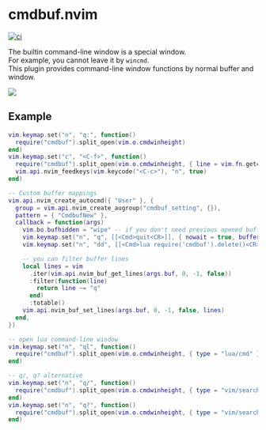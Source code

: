 # cmdbuf.nvim

[![ci](https://github.com/notomo/cmdbuf.nvim/workflows/ci/badge.svg?branch=main)](https://github.com/notomo/cmdbuf.nvim/actions?query=workflow%3Aci+branch%3Amain)

The builtin command-line window is a special window.  
For example, you cannot leave it by `wincmd`.  
This plugin provides command-line window functions by normal buffer and window.  

<img src="https://raw.github.com/wiki/notomo/cmdbuf.nvim/image/demo.gif">

## Example

```lua
vim.keymap.set("n", "q:", function()
  require("cmdbuf").split_open(vim.o.cmdwinheight)
end)
vim.keymap.set("c", "<C-f>", function()
  require("cmdbuf").split_open(vim.o.cmdwinheight, { line = vim.fn.getcmdline(), column = vim.fn.getcmdpos() })
  vim.api.nvim_feedkeys(vim.keycode("<C-c>"), "n", true)
end)

-- Custom buffer mappings
vim.api.nvim_create_autocmd({ "User" }, {
  group = vim.api.nvim_create_augroup("cmdbuf_setting", {}),
  pattern = { "CmdbufNew" },
  callback = function(args)
    vim.bo.bufhidden = "wipe" -- if you don't need previous opened buffer state
    vim.keymap.set("n", "q", [[<Cmd>quit<CR>]], { nowait = true, buffer = true })
    vim.keymap.set("n", "dd", [[<Cmd>lua require('cmdbuf').delete()<CR>]], { buffer = true })

    -- you can filter buffer lines
    local lines = vim
      .iter(vim.api.nvim_buf_get_lines(args.buf, 0, -1, false))
      :filter(function(line)
        return line ~= "q"
      end)
      :totable()
    vim.api.nvim_buf_set_lines(args.buf, 0, -1, false, lines)
  end,
})

-- open lua command-line window
vim.keymap.set("n", "ql", function()
  require("cmdbuf").split_open(vim.o.cmdwinheight, { type = "lua/cmd" })
end)

-- q/, q? alternative
vim.keymap.set("n", "q/", function()
  require("cmdbuf").split_open(vim.o.cmdwinheight, { type = "vim/search/forward" })
end)
vim.keymap.set("n", "q?", function()
  require("cmdbuf").split_open(vim.o.cmdwinheight, { type = "vim/search/backward" })
end)
```